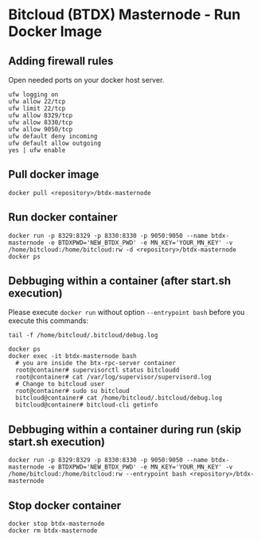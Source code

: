 # Bitcloud (BTDX) Masternode - Run Docker Image

## Adding firewall rules
Open needed ports on your docker host server.
```
ufw logging on
ufw allow 22/tcp
ufw limit 22/tcp
ufw allow 8329/tcp
ufw allow 8330/tcp
ufw allow 9050/tcp
ufw default deny incoming 
ufw default allow outgoing 
yes | ufw enable
```

## Pull docker image
```
docker pull <repository>/btdx-masternode
```

## Run docker container
```
docker run -p 8329:8329 -p 8330:8330 -p 9050:9050 --name btdx-masternode -e BTDXPWD='NEW_BTDX_PWD' -e MN_KEY='YOUR_MN_KEY' -v /home/bitcloud:/home/bitcloud:rw -d <repository>/btdx-masternode
docker ps
```

## Debbuging within a container (after start.sh execution)
Please execute ```docker run``` without option ```--entrypoint bash``` before you execute this commands:
```
tail -f /home/bitcloud/.bitcloud/debug.log

docker ps
docker exec -it btdx-masternode bash
  # you are inside the btx-rpc-server container
  root@container# supervisorctl status bitcloudd
  root@container# cat /var/log/supervisor/supervisord.log
  # Change to bitcloud user
  root@container# sudo su bitcloud
  bitcloud@container# cat /home/bitcloud/.bitcloud/debug.log
  bitcloud@container# bitcloud-cli getinfo
```

## Debbuging within a container during run (skip start.sh execution)
```
docker run -p 8329:8329 -p 8330:8330 -p 9050:9050 --name btdx-masternode -e BTDXPWD='NEW_BTDX_PWD' -e MN_KEY='YOUR_MN_KEY' -v /home/bitcloud:/home/bitcloud:rw --entrypoint bash <repository>/btdx-masternode
```

## Stop docker container
```
docker stop btdx-masternode
docker rm btdx-masternode
```
